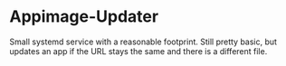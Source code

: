 # Appimage-Updater
Small systemd service with a reasonable footprint. Still pretty basic, but updates an app if the URL stays the same and there is a different file.
